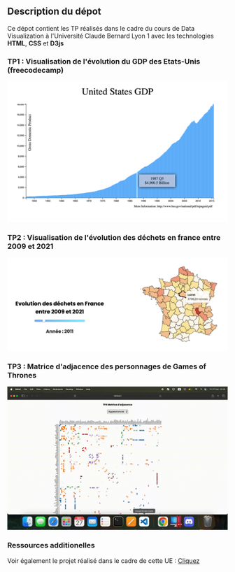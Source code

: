 ## Description du dépot

Ce dépot contient les TP réalisés dans le cadre du cours de Data Visualization à l'Université Claude Bernard Lyon 1 avec les technologies **HTML**, **CSS** et **D3js**

### TP1 : Visualisation de l'évolution du GDP des Etats-Unis (freecodecamp)
![TP1](images/TP1.png)

### TP2 : Visualisation de l'évolution des déchets en france entre 2009 et 2021
![TP2](images/TP2.png)

### TP3 : Matrice d'adjacence des personnages de Games of Thrones
![TP3](images/TP3.gif)

### Ressources additionelles
Voir également le projet réalisé dans le cadre de cette UE : [Cliquez](https://ismailchakrane.github.io/StreamViz/)
